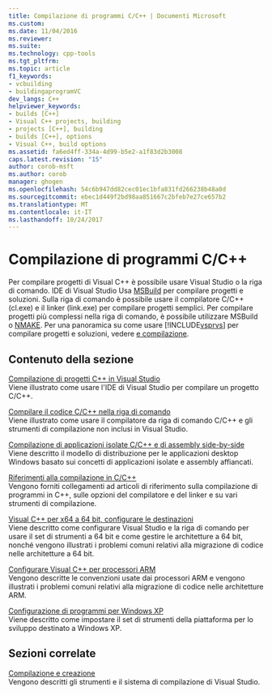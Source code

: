 ```yaml
---
title: Compilazione di programmi C/C++ | Documenti Microsoft
ms.custom: 
ms.date: 11/04/2016
ms.reviewer: 
ms.suite: 
ms.technology: cpp-tools
ms.tgt_pltfrm: 
ms.topic: article
f1_keywords:
- vcbuilding
- buildingaprogramVC
dev_langs: C++
helpviewer_keywords:
- builds [C++]
- Visual C++ projects, building
- projects [C++], building
- builds [C++], options
- Visual C++, build options
ms.assetid: fa6ed4ff-334a-4d99-b5e2-a1f83d2b3008
caps.latest.revision: "15"
author: corob-msft
ms.author: corob
manager: ghogen
ms.openlocfilehash: 54c6b947dd82cec01ec1bfa831fd266238b48a0d
ms.sourcegitcommit: ebec1d449f2bd98aa851667c2bfeb7e27ce657b2
ms.translationtype: MT
ms.contentlocale: it-IT
ms.lasthandoff: 10/24/2017
---
```

# <a name="building-cc-programs"></a>Compilazione di programmi C/C++

Per compilare progetti di Visual C++ è possibile usare Visual Studio o la riga di comando. IDE di Visual Studio Usa [MSBuild](../build/msbuild-visual-cpp.md) per compilare progetti e soluzioni. Sulla riga di comando è possibile usare il compilatore C/C++ (cl.exe) e il linker (link.exe) per compilare progetti semplici. Per compilare progetti più complessi nella riga di comando, è possibile utilizzare MSBuild o [NMAKE](../build/nmake-reference.md). Per una panoramica su come usare [!INCLUDE[vsprvs](../assembler/masm/includes/vsprvs_md.md)] per compilare progetti e soluzioni, vedere [e compilazione](/visualstudio/ide/compiling-and-building-in-visual-studio).  
  
## <a name="in-this-section"></a>Contenuto della sezione  

[Compilazione di progetti C++ in Visual Studio](../ide/building-cpp-projects-in-visual-studio.md)  
Viene illustrato come usare l'IDE di Visual Studio per compilare un progetto C/C++.  
  
[Compilare il codice C/C++ nella riga di comando](../build/building-on-the-command-line.md)  
Viene illustrato come usare il compilatore da riga di comando C/C++ e gli strumenti di compilazione non inclusi in Visual Studio.  
  
[Compilazione di applicazioni isolate C/C++ e di assembly side-by-side](../build/building-c-cpp-isolated-applications-and-side-by-side-assemblies.md)  
Viene descritto il modello di distribuzione per le applicazioni desktop Windows basato sui concetti di applicazioni isolate e assembly affiancati.  
  
[Riferimenti alla compilazione in C/C++](../build/reference/c-cpp-building-reference.md)  
Vengono forniti collegamenti ad articoli di riferimento sulla compilazione di programmi in C++, sulle opzioni del compilatore e del linker e su vari strumenti di compilazione.  
  
[Visual C++ per x64 a 64 bit, configurare le destinazioni](../build/configuring-programs-for-64-bit-visual-cpp.md)  
Viene descritto come configurare Visual Studio e la riga di comando per usare il set di strumenti a 64 bit e come gestire le architetture a 64 bit, nonché vengono illustrati i problemi comuni relativi alla migrazione di codice nelle architetture a 64 bit.  
  
[Configurare Visual C++ per processori ARM](../build/configuring-programs-for-arm-processors-visual-cpp.md)  
Vengono descritte le convenzioni usate dai processori ARM e vengono illustrati i problemi comuni relativi alla migrazione di codice nelle architetture ARM.  
  
[Configurazione di programmi per Windows XP](../build/configuring-programs-for-windows-xp.md)  
Viene descritto come impostare il set di strumenti della piattaforma per lo sviluppo destinato a Windows XP.  
  
## <a name="related-sections"></a>Sezioni correlate  
 [Compilazione e creazione](/visualstudio/ide/compiling-and-building-in-visual-studio)  
 Vengono descritti gli strumenti e il sistema di compilazione di Visual Studio.